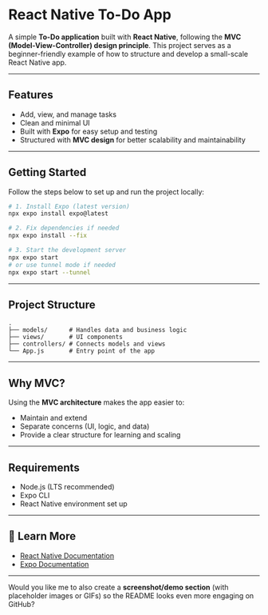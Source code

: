 
# React Native To-Do App

A simple **To-Do application** built with **React Native**, following the **MVC (Model-View-Controller) design principle**.
This project serves as a beginner-friendly example of how to structure and develop a small-scale React Native app.

---

##  Features

* Add, view, and manage tasks
* Clean and minimal UI
* Built with **Expo** for easy setup and testing
* Structured with **MVC design** for better scalability and maintainability

---

## Getting Started

Follow the steps below to set up and run the project locally:

```bash
# 1. Install Expo (latest version)
npx expo install expo@latest

# 2. Fix dependencies if needed
npx expo install --fix

# 3. Start the development server
npx expo start
# or use tunnel mode if needed
npx expo start --tunnel
```

---

## Project Structure

```
.
├── models/      # Handles data and business logic
├── views/       # UI components
├── controllers/ # Connects models and views
└── App.js       # Entry point of the app
```

---

##  Why MVC?

Using the **MVC architecture** makes the app easier to:

* Maintain and extend
* Separate concerns (UI, logic, and data)
* Provide a clear structure for learning and scaling

---

## Requirements

* Node.js (LTS recommended)
* Expo CLI
* React Native environment set up

---

## 📖 Learn More

* [React Native Documentation](https://reactnative.dev/docs/getting-started)
* [Expo Documentation](https://docs.expo.dev/)

---

Would you like me to also create a **screenshot/demo section** (with placeholder images or GIFs) so the README looks even more engaging on GitHub?
